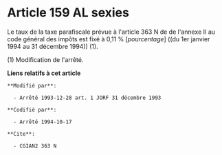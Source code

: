 # Article 159 AL sexies

Le taux de la taxe parafiscale prévue à l'article 363 N de de l'annexe II au code général des impôts est fixé à 0,11 %
[*pourcentage*] ((du 1er janvier 1994 au 31 décembre 1994)) (1).

(1) Modification de l'arrêté.

**Liens relatifs à cet article**

	**Modifié par**:

	  - Arrêté 1993-12-28 art. 1 JORF 31 décembre 1993

	**Codifié par**:

	  - Arrêté 1994-10-17

	**Cite**:

	  - CGIAN2 363 N
